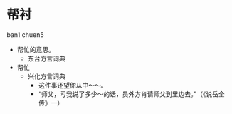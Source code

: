 # 帮衬
ban1 chuen5
+ 帮忙的意思。
  * 东台方言词典
+ 帮忙
  * 兴化方言词典
    - 这件事还望你从中～～。
    - “师父，亏我说了多少～的话，员外方肯请师父到里边去。”（《说岳全传》一）
